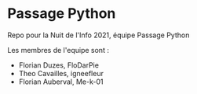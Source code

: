# Passage Python
Repo pour la Nuit de l'Info 2021, équipe Passage Python

Les membres de l'equipe sont :
- Florian Duzes, FloDarPie
- Theo Cavailles, igneefleur
- Florian Auberval, Me-k-01
 
